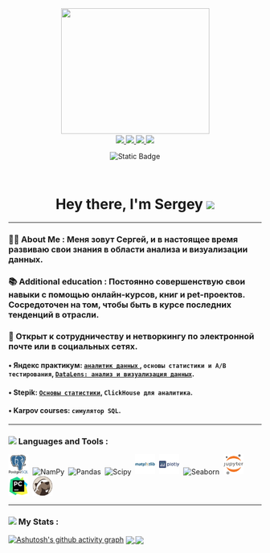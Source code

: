 <div id="header" align="center">
<!--   <img src="https://i.giphy.com/media/v1.Y2lkPTc5MGI3NjExZGF5ODQxdnZvZTloYms4dTQ1ODFvejU5aDhjeGcxZnYzeHM1djliaCZlcD12MV9pbnRlcm5hbF9naWZfYnlfaWQmY3Q9Zw/l46Cy1rHbQ92uuLXa/giphy.gif" width="295" height="210"/> -->
  <img src="https://media2.giphy.com/media/v1.Y2lkPTc5MGI3NjExbmhodmk5czAxNWg4MnpjZTE5NjVvaTNqbXZoODNqam9pNzh0cmpiNSZlcD12MV9pbnRlcm5hbF9naWZfYnlfaWQmY3Q9Zw/rsANkiygv0Jpyn7mFC/giphy.gif" width="295" height="250"/>
<div id="badges">
  <a href="https://t.me/dull_system">
    <img src="https://img.shields.io/badge/%20-blue?style=social&logo=telegram&label=telegram&labelColor=blue&color=blue"/>
  </a>
  <a href="https://vk.com/dull1993">
<!--     <img src="https://img.shields.io/badge/%20-blue?style=flat&logo=vkontakte&label=VK&labelColor=blue&color=blue"/> -->
    <img src="https://img.shields.io/badge/VK-%232E87FB.svg?&style=for-the-badge&logo=vk&logoColor=white" width="45px" />
  </a>
  <a href="https://wa.me/qr/L57VIJ3W6OB5F1">
    <img src="https://img.shields.io/badge/%20-green?style=flat&logo=WhatsApp&label=WhatsApp&labelColor=green&color=green"/>
  </a>
  <a href="llinkedin.com/in/krasnoperovsv">
    <img src="https://img.shields.io/badge/LinkedIn-blue?logo=linkedin&logoColor=white"/>
  </a>
</div>
  
  ![Static Badge](https://img.shields.io/badge/DullSystemm%40yandex.ru-blue?logo=email&label=email)
  
  <img src="https://komarev.com/ghpvc/?username=DullSystem&style=flat-square&color=blue" alt=""/>
  <h1>
  Hey there, I'm Sergey
<!--   <img src="https://media.giphy.com/media/hvRJCLFzcasrR4ia7z/giphy.gif" width="30px"/> -->
    <img src="https://camo.githubusercontent.com/78b7ecc1508c60ead8525aef2cbc5f1e50c991ac81e8c56d55b44507e885c92a/68747470733a2f2f656d6f6a69732e736c61636b6d6f6a69732e636f6d2f656d6f6a69732f696d616765732f313533313834393433302f343234362f626c6f622d73756e676c61737365732e676966" width="30px"/>
</h1>
  <div align="center">  
</div>
</div>
 
---
### :raising_hand_man: About Me : Меня зовут Сергей, и в настоящее время развиваю свои знания в области анализа и визуализации данных.
### :books: Additional education : Постоянно совершенствую свои навыки с помощью онлайн-курсов, книг и  pet-проектов. Сосредоточен на том, чтобы быть в курсе последних тенденций в отрасли.
### :e-mail: Открыт к сотрудничеству и нетворкингу по электронной почте или в социальных сетях.

#### • Яндекс практикум:  <a href = "https://drive.google.com/file/d/1V95Crh1DmcrKRBw-YfUb2FWTo4F88YlR/view?usp=drive_link">`аналитик данных` </a>, `основы статистики и А/B тестирования`, <a href = "https://drive.google.com/file/d/1TiZMe3hfNxJaLwqSOL-ZJEFj0kj5cOl-/view?usp=drive_link">`DataLens: анализ и визуализация данных`</a>.
#### • Stepik: <a href = "https://drive.google.com/file/d/1DguE8WBtpq0QyUlyTWViVB6uvh9b_YHg/view?usp=drive_link">`Основы статистики`</a>, `ClickHouse для аналитика`.
#### • Karpov courses: `симулятор SQL`. 
---
### <img src="https://media1.giphy.com/media/v1.Y2lkPTc5MGI3NjExb3ZleG5pbHZnNW5obTVidW92d2M3c3duOWI1dWlob3ZjZ2hqaWQxdiZlcD12MV9pbnRlcm5hbF9naWZfYnlfaWQmY3Q9Zw/TJP7EH5i1fB2rKeWbf/giphy.gif" width="17px"/> Languages and Tools :
<div>
  <img src="https://github.com/devicons/devicon/blob/master/icons/postgresql/postgresql-original-wordmark.svg" title="SQL" alt="SQL" width="40" height="40"/>&nbsp;
  <img src="https://yt3.googleusercontent.com/ytc/AIdro_mu_0ah9fKaW9FAr1rmPhPepQ8o-D3nIHWEIxIeC2Knfw=s900-c-k-c0x00ffffff-no-rj" title="NamPy" alt="NamPy" width="40" height="40"/>&nbsp;
  <img src="https://avatars.mds.yandex.net/i?id=483ab61e581c272d31f8de36bf9b801e582b1df5-10933531-images-thumbs&n=13" title="Pandas" alt="Pandas" width="40" height="40"/>&nbsp;
  <img src="https://upload.wikimedia.org/wikipedia/commons/thumb/b/b2/SCIPY_2.svg/1200px-SCIPY_2.svg.png" title="Scipy" alt="Scipy" width="40" height="40"/>&nbsp;
  <img src="https://github.com/devicons/devicon/blob/master/icons/matplotlib/matplotlib-original-wordmark.svg" title="Matplotlib" alt="Matplotlib" width="40" height="40"/>&nbsp;
  <img src="https://github.com/devicons/devicon/blob/master/icons/plotly/plotly-original-wordmark.svg" title="Plotly" alt="Plotly" width="40" height="40"/>&nbsp;
  <img src="https://cdn.worldvectorlogo.com/logos/seaborn-1.svg" title="Seaborn" alt="Seaborn" width="40" height="40"/>&nbsp;
  <img src="https://github.com/devicons/devicon/blob/master/icons/jupyter/jupyter-original-wordmark.svg" title="Jupyter" alt="Jupyter" width="40" height="40"/>&nbsp;
  <img src="https://github.com/devicons/devicon/blob/master/icons/pycharm/pycharm-original.svg" title="Pycharm" alt="Pycharm" width="40" height="40"/>&nbsp;
  <img src="https://github.com/devicons/devicon/blob/master/icons/dbeaver/dbeaver-original.svg" title="Dbeaver" alt="Dbeaver" width="40" height="40"/>&nbsp;  
</div>

---
### <img src="https://media0.giphy.com/media/v1.Y2lkPTc5MGI3NjExNjltcG95YTZqY3o5dmdtZmdiYjMybjZoeThuZ3ltbzhsYzhpMWI2NyZlcD12MV9pbnRlcm5hbF9naWZfYnlfaWQmY3Q9Zw/du3J3cXyzhj75IOgvA/giphy.gif" width="17px"/> My Stats : 

[![Ashutosh's github activity graph](https://github-readme-activity-graph.vercel.app/graph?username=DullSystem&theme=nightowl&height=95)](https://github.com/ashutosh00710/github-readme-activity-graph)
<a href="https://github.com/anuraghazra/github-readme-stats">
  <img height=170 align="center" src="https://github-readme-streak-stats.herokuapp.com?user=DullSystem&theme=tokyonight&&card_width=460" />
</a>
<a href="https://github.com/anuraghazra/convoychat">
  <img height=170 align="center" src="https://github-readme-stats.vercel.app/api/top-langs?username=DullSystem&theme=tokyonight&layout=compact&langs_count=8&card_width=460" />
</a>
